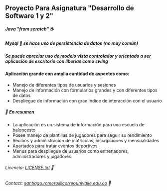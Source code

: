 ## Proyecto Para Asignatura "Desarrollo de Software 1 y 2"
##### Java "from scratch" :coffee:
##### Mysql :dolphin: se hace uso de persistencia de datos (no muy común)
##### Se puede apreciar uso de modelo vista controlador y orientado a ser aplicación de escritorio con liberias como swing
#### Aplicación grande con amplia cantidad de aspectos como:
- Manejo de diferentes tipos de usuarios y sesiones
- Manejo de información con formularios grandes y con diferentes tipos de datos
- Despliegue de información con gran indice de interacción con el usuario
#####  :basketball: En resumen
- La aplicación es un sistema de información para una escuela de baloncesto
- Posee manejo de plantillas de jugadores para seguir su rendimiento
- Recibos y administracion de matrículas, inscripciones y mensualidades
- Apartados para tratar eventos deportivos
- Menus para despliegue de usuarios como entrenadores, administradores y jugadores
###### Licencia: [LICENSE.txt](LICENSE.txt) :memo:
###### Contact:  santiago.romero@correounivalle.edu.co :email:
